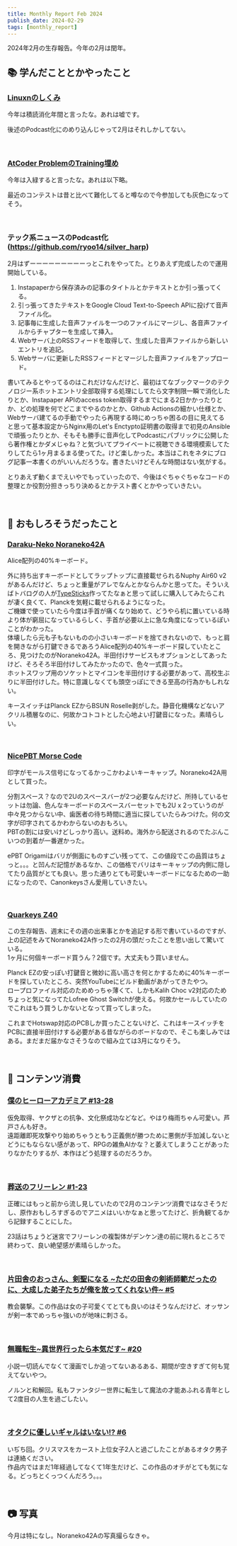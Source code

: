 ```yaml
---
title: Monthly Report Feb 2024
publish_date: 2024-02-29
tags: [monthly_report]
---
```


2024年2月の生存報告。今年の2月は閏年。

## 📚 学んだこととかやったこと

### [Linuxnのしくみ](https://amzn.to/49bdRub)

今年は積読消化年間と言ったな。あれは嘘です。

後述のPodcast化にのめり込んじゃって2月はそれしかしてない。

<br />

### [AtCoder ProblemのTraining埋め](https://kenkoooo.com/atcoder/#/training/Boot%20camp%20for%20Beginners)

今年は入緑すると言ったな。あれは以下略。

最近のコンテストは昔と比べて難化してると噂なので今参加しても灰色になってそう。

<br />

### テック系ニュースのPodcast化(https://github.com/ryoo14/silver_harp)

2月はずーーーーーーーーーっとこれをやってた。とりあえず完成したので運用開始している。

1. Instapaperから保存済みの記事のタイトルとかテキストとか引っ張ってくる。
2. 引っ張ってきたテキストをGoogle Cloud Text-to-Speech APIに投げて音声ファイル化。
3. 記事毎に生成した音声ファイルを一つのファイルにマージし、各音声ファイルからチャプターを生成して挿入。
4. Webサーバ上のRSSフィードを取得して、生成した音声ファイルから新しいエントリを追記。
5. Webサーバに更新したRSSフィードとマージした音声ファイルをアップロード。

書いてみるとやってるのはこれだけなんだけど、最初はてなブックマークのテクノロジー系ホットエントリ全部取得する処理にしてたら文字制限一瞬で消化したりとか、Instapaper APIのaccess token取得するまでにまる2日かかったりとか、どの処理を何でどこまでやるのかとか、Github Actionsの細かい仕様とか、Webサーバ建てるの手動でやったら再現する時にめっちゃ困るの目に見えてると思って基本設定からNginx用のLet's Enctypto証明書の取得まで初見のAnsibleで頑張ったりとか、そもそも勝手に音声化してPodcastにパブリックに公開したら著作権とかダメじゃね？と気づいてプライベートに視聴できる環境模索してたりしてたら1ヶ月まるまる使ってた。けど楽しかった。本当はこれをネタにブログ記事一本書くのがいいんだろうな。書きたいけどそんな時間はない気がする。

とりあえず動くまでえいやでもっていったので、今後はぐちゃぐちゃなコードの整理とか役割分担きっちり決めるとかテスト書くとかやっていきたい。

<br />

## 🧐 おもしろそうだったこと

### [Daraku-Neko Noraneko42A](https://booth.pm/ja/items/5374158)

Alice配列の40%キーボード。

外に持ち出すキーボードとしてラップトップに直接載せられるNuphy Air60 v2があるんだけど、ちょっと重量がアレでなんとかならんかと思ってた。そういえばトバログの人が[TypeSticks](https://amzn.to/492a1Ec)作ってたなぁと思って試しに購入してみたらこれが凄く良くて、Planckを気軽に載せられるようになった。  
ご機嫌で使っていたら今度は手首が痛くなり始めて、どうやら机に置いている時より体が窮屈になっているらしく、手首が必要以上に急な角度になっているぽいことがわかった。  
体壊したら元も子もないものの小さいキーボードを捨てきれないので、もっと肩を開きながら打鍵できるであろうAlice配列の40%キーボード探していたところ、見つけたのがNoraneko42A。半田付けサービスもオプションとしてあったけど、そろそろ半田付けしてみたかったので、色々一式買った。  
ホットスワップ用のソケットとマイコンを半田付けする必要があって、高校生ぶりに半田付けした。特に意識しなくても頭空っぽにできる至高の行為かもしれない。

キースイッチはPlanck EZからBSUN Roselle剥がした。静音化機構などないアクリル積層なのに、何故かコトコトとした心地よい打鍵音になった。素晴らしい。

<br />

### [NicePBT Morse Code](https://cannonkeys.com/products/nicepbt-morse-code)

印字がモールス信号になってるかっこかわよいキーキャップ。Noraneko42A用として買った。

分割スペース？なので2Uのスペースバーが2つ必要なんだけど、所持しているセットは勿論、色んなキーボードのスペースバーセットでも2U x 2っていうのが中々見つからない中、歯医者の待ち時間に適当に探していたらみつけた。何の文字が印字されてるかわからないのおもろい。  
PBTの割には安いけどしっかり高い。送料め。海外から配送されるのでたぶんこいつの到着が一番遅かった。

ePBT Origamiはバリが側面にものすごい残ってて、この値段でこの品質はちょっと。。。と凹んだ記憶があるなか、この価格でバリはキーキャップの内側に隠してたり品質がとても良い。思った通りとても可愛いキーボードになるための一助になったので、Canonkeysさん愛用していきたい。

<br />

### [Quarkeys Z40](https://www.quarkeys.com/product-page/z40-case-extras-sale)

この生存報告、週末にその週の出来事とかを追記する形で書いているのですが、上の記述をみてNoraneko42A作ったの2月の頭だったことを思い出して驚いている。  
1ヶ月に何個キーボード買うん？2個です。大丈夫もう買いません。

Planck EZの安っぽい打鍵音と微妙に高い高さを何とかするために40%キーボードを探していたところ、突然YouTubeにビルド動画があがってきたやつ。  
ロープロファイル対応のためめっちゃ薄くて、しかもKalih Choc v2対応のためちょっと気になってたLofree Ghost Switchが使える。何故かセールしていたのでこれはもう買うしかないとなって買ってしまった。

これまでHotswap対応のPCBしか買ったことないけど、これはキースイッチをPCBに直接半田付けする必要がある昔ながらのボードなので、そこも楽しみではある。まだまだ届かなさそうなので組み立ては3月になりそう。

<br />

## 👾 コンテンツ消費

### [僕のヒーローアカデミア #13-28](https://amzn.to/3UqRjSn)

仮免取得、ヤクザとの抗争、文化祭成功などなど。やはり梅雨ちゃん可愛い。芦戸さんも好き。  
遠距離即死攻撃やり始めちゃうともう正義側が勝つために悪側が手加減しないとどうにもならない感があって、RPGの雑魚AIかな？と萎えてしまうことがあったりなかたりするが、本作はどう処理するのだろうか。

<br />

### [葬送のフリーレン #1-23](https://annict.com/works/10079)

正確にはもっと前から流し見していたので2月のコンテンツ消費ではなさそうだし、原作おもしろすぎるのでアニメはいいかなぁと思ってたけど、折角観てるから記録することにした。

23話はちょうど迷宮でフリーレンの複製体がデンケン達の前に現れるところで終わって、良い絶望感が素晴らしかった。

<br />

### [片田舎のおっさん、剣聖になる ~ただの田舎の剣術師範だったのに、大成した弟子たちが俺を放ってくれない件~ #5](https://amzn.to/3OXkKaS)

教会襲撃。この作品は女の子可愛くてとても良いのはそうなんだけど、オッサンが剣一本でめっちゃ強いのが地味に刺さる。

<br />

### [無職転生~異世界行ったら本気だす~ #20](https://amzn.to/3OXkNn4)

小説一切読んでなくて漫画でしか追ってないあるある、期間が空きすぎて何も覚えてないやつ。

ノルンと和解回。私もファンタジー世界に転生して魔法の才能あふれる青年として2度目の人生を過ごしたい。

<br />

### [オタクに優しいギャルはいない!? #6](https://amzn.to/3OXFXSe)

いぢち回。クリスマスをカースト上位女子2人と過ごしたことがあるオタク男子は連絡ください。  
作品内ではまだ1年経過してなくて1年生だけど、この作品のオチがとても気になる。どっちとくっつくんだろう。。。

<br />

## 📷 写真

今月は特になし。Noraneko42Aの写真撮らなきゃ。
